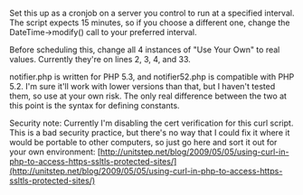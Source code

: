 Set this up as a cronjob on a server you control to run at a specified 
interval. The script expects 15 minutes, so if you choose a different
one, change the DateTime->modify() call to your preferred interval. 

Before scheduling this, change all 4 instances of "Use Your Own" to 
real values. Currently they're on lines 2, 3, 4, and 33.

notifier.php is written for PHP 5.3, and notifier52.php is compatible
with PHP 5.2. I'm sure it'll work with lower versions than that, but
I haven't tested them, so use at your own risk. The only real difference
between the two at this point is the syntax for defining constants.

Security note: Currently I'm disabling the cert verification for this
curl script. This is a bad security practice, but there's no way that
I could fix it where it would be portable to other computers, so just
go here and sort it out for your own environment: [http://unitstep.net/blog/2009/05/05/using-curl-in-php-to-access-https-ssltls-protected-sites/](http://unitstep.net/blog/2009/05/05/using-curl-in-php-to-access-https-ssltls-protected-sites/)